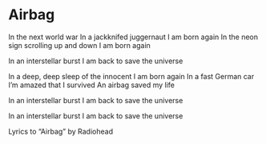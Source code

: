 # Airbag

In the next world war In a jackknifed juggernaut I am born again In the neon sign scrolling up and down I am born again

In an interstellar burst I am back to save the universe

In a deep, deep sleep of the innocent I am born again In a fast German car I’m amazed that I survived An airbag saved my life

In an interstellar burst I am back to save the universe

In an interstellar burst I am back to save the universe

Lyrics to “Airbag” by Radiohead